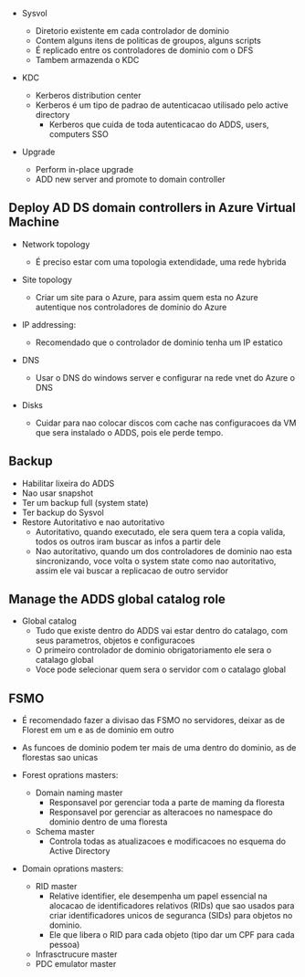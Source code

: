 * Sysvol
  * Diretorio existente em cada controlador de dominio
  * Contem alguns itens de politicas de groupos, alguns scripts
  * É replicado entre os controladores de dominio com o DFS
  * Tambem armazenda o KDC
 
* KDC
  * Kerberos distribution center
  * Kerberos é um tipo de padrao de autenticacao utilisado pelo active directory
    * Kerberos que cuida de toda autenticacao do ADDS, users, computers SSO  

* Upgrade
  * Perform in-place upgrade
  * ADD new server and promote to domain controller

## Deploy AD DS domain controllers in Azure Virtual Machine

* Network topology
  * É preciso estar com uma topologia extendidade, uma rede hybrida
 
* Site topology
  * Criar um site para o Azure, para assim quem esta no Azure autentique nos controladores de dominio do Azure

* IP addressing:
  * Recomendado que o controlador de dominio tenha um IP estatico
 
* DNS
  * Usar o DNS do windows server e configurar na rede vnet do Azure o DNS
 
* Disks
  * Cuidar para nao colocar discos com cache nas configuracoes da VM que sera instalado o ADDS, pois ele perde tempo.
 
## Backup

* Habilitar lixeira do ADDS
* Nao usar snapshot
* Ter um backup full (system state)
* Ter backup do Sysvol
* Restore Autoritativo e nao autoritativo
   * Autoritativo, quando executado, ele sera quem tera a copia valida, todos os outros iram buscar as infos a partir dele
   * Nao autoritativo, quando um dos controladores de dominio nao esta sincronizando, voce volta o system state como nao autoritativo, assim ele vai buscar a replicacao de outro servidor
 
## Manage the ADDS global catalog role


* Global catalog
  * Tudo que existe dentro do ADDS vai estar dentro do catalago, com seus parametros, objetos e configuracoes
  * O primeiro controlador de dominio obrigatoriamento ele sera o catalago global
  * Voce pode selecionar quem sera o servidor com o catalago global

## FSMO

* É recomendado fazer a divisao das FSMO no servidores, deixar as de Florest em um e as de dominio em outro
* As funcoes de dominio podem ter mais de uma dentro do dominio, as de florestas sao unicas

* Forest oprations masters:
  * Domain naming master
    * Responsavel por gerenciar toda a parte de maming da floresta
    * Responsavel por gerenciar as alteracoes no namespace do dominio dentro de uma floresta
  * Schema master
    * Controla todas as atualizacoes e modificacoes no esquema do Active Directory
 
* Domain oprations masters:
  * RID master
    * Relative identifier, ele desempenha um papel essencial na alocacao de identificadores relativos (RIDs) que sao usados para criar identificadores unicos de seguranca (SIDs) para objetos no dominio.
    * Ele que libera o RID para cada objeto (tipo dar um CPF para cada pessoa)
  * Infrasctrucure master
  * PDC emulator master 









